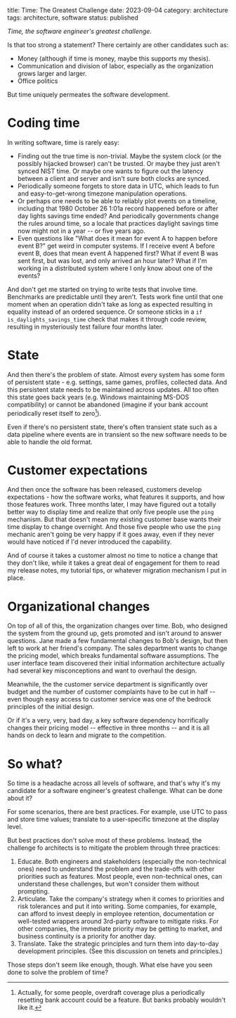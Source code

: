 title: Time: The Greatest Challenge
date: 2023-09-04
category: architecture
tags: architecture, software
status: published

_Time, the software engineer's greatest challenge._

Is that too strong a statement? There certainly are other candidates such as:

* Money (although if time is money, maybe this supports my thesis).
* Communication and division of labor, especially as the organization grows larger and larger.
* Office politics

But time uniquely permeates the software development.

# Coding time

In writing software, time is rarely easy:

* Finding out the true time is non-trivial. Maybe the system clock (or the possibly hijacked browser) can't be trusted. Or maybe they just aren't synced NIST time. Or maybe one wants to figure out the latency between a client and server and isn't sure both clocks are synced.
* Periodically someone forgets to store data in UTC, which leads to fun and easy-to-get-wrong timezone manipulation operations.
* Or perhaps one needs to be able to reliably plot events on a timeline, including that 1980 October 26 1:01a record happened before or after day lights savings time ended? And periodically governments change the rules around time, so a locale that practices daylight savings time now might not in a year -- or five years ago.
* Even questions like "What does it mean for event A to happen before event B?" get weird in computer systems. If I receive event A before event B, does that mean event A happened first? What if event B was sent first, but was lost, and only arrived an hour later? What if I'm working in a distributed system where I only know about one of the events?

And don't get me started on trying to write tests that involve time. Benchmarks are predictable until they aren't. Tests work fine until that one moment when an operation didn't take as long as expected resulting in equality instead of an ordered sequence. Or someone sticks in a `if is_daylights_savings_time` check that makes it through code review, resulting in  mysteriously test failure four months later.

# State

And then there's the problem of state. Almost every system has some form of persistent state - e.g. settings, same games, profiles, collected data. And this persistent state needs to be maintained across updates. All too often this state goes back years (e.g. Windows maintaining MS-DOS compatibility) or cannot be abandoned (imagine if your bank account periodically reset itself to zero[^zero]).

[^zero]: Actually, for some people, overdraft coverage plus a periodically resetting bank account could be a feature. But banks probably wouldn't like it.

Even if there's no persistent state, there's often transient state such as a data pipeline where events are in transient so the new software needs to be able to handle the old format.

# Customer expectations

And then once the software has been released, customers develop expectations - how the software works, what features it supports, and how those features work. Three months later, I may have figured out a totally better way to display time and realize that only five people use the `ping` mechanism. But that doesn't mean my existing customer base wants their time display to change overnight. And those five people who use the `ping` mechanic aren't going be very happy if it goes away, even if they never would have noticed if I'd never introduced the capability.

And of course it takes a customer almost no time to notice a change that they don't like, while it takes a great deal of engagement for them to read my release notes, my tutorial tips, or whatever migration mechanism I put in place.

# Organizational changes

On top of all of this, the organization changes over time. Bob, who designed the system from the ground up, gets promoted and isn't around to answer questions. Jane made a few fundamental changes to Bob's design, but then left to work at her friend's company. The sales department wants to change the pricing model, which breaks fundamental software assumptions. The user interface team discovered their initial information architecture actually had several key misconceptions and want to overhaul the design.

Meanwhile, the the customer service department is significantly over budget and the number of customer complaints have to be cut in half -- even though easy access to customer service was one of the bedrock principles of the initial design.

Or if it's a very, very, bad day, a key software dependency horrifically changes their pricing model -- effective in three months -- and it is all hands on deck to learn and migrate to the competition.

# So what?

So time is a headache across all levels of software, and that's why it's my candidate for a software engineer's greatest challenge. What can be done about it?

For some scenarios, there are best practices. For example, use UTC to pass and store time values; translate to a user-specific timezone at the display level.

But best practices don't solve most of these problems. Instead, the challenge fo architects is to mitigate the problem through three practices:

1. Educate. Both engineers and stakeholders (especially the non-technical ones) need to understand the problem and the trade-offs with other priorities such as features. Most people, even non-technical ones, can understand these challenges, but won't consider them without prompting.
2. Articulate. Take the company's strategy when it comes to priorities and risk tolerances and put it into writing. Some companies, for example, can afford to invest deeply in employee retention, documentation or well-tested wrappers around 3rd-party software to mitigate risks. For other companies, the immediate priority may be getting to market, and business continuity is a priority for another day.
3. Translate. Take the strategic principles and turn them into day-to-day development principles. (See this discussion on tenets and principles.)

Those steps don't seem like enough, though. What else have you seen done to solve the problem of time?
